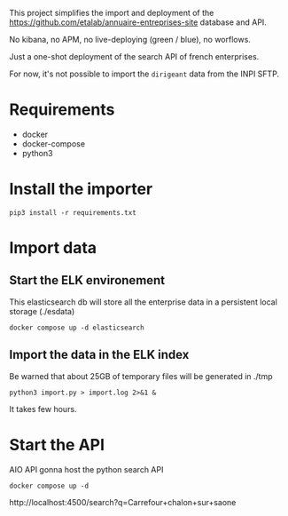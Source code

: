 
This project simplifies the import and deployment of the https://github.com/etalab/annuaire-entreprises-site database and API.

No kibana, no APM, no live-deploying (green / blue), no worflows.

Just a one-shot deployment of the search API of french enterprises.

For now, it's not possible to import the `dirigeant` data from the INPI SFTP.

# Requirements 

- docker
- docker-compose 
- python3


# Install the importer

```
pip3 install -r requirements.txt
``` 

# Import data 

## Start the ELK environement

This elasticsearch db will store all the enterprise data in a persistent local storage (./esdata)

``` 
docker compose up -d elasticsearch 
```

## Import the data in the ELK index

Be warned that about 25GB of temporary files will be generated in ./tmp

```
python3 import.py > import.log 2>&1 &
```

It takes few hours.

# Start the API

AIO API gonna host the python search API

```
docker compose up -d
```

http://localhost:4500/search?q=Carrefour+chalon+sur+saone